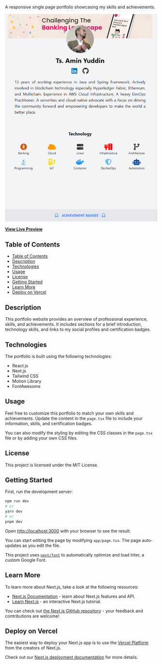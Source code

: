 A responsive single page portfolio showcasing my skills and achievements.

![Preview](https://github.com/aminyuddin/portfolio/blob/assets/preview.png)

**[View Live Preview](https://amnydn.dev/)**

## Table of Contents

- [Table of Contents](#table-of-contents)
- [Description](#description)
- [Technologies](#technologies)
- [Usage](#usage)
- [License](#license)
- [Getting Started](#getting-started)
- [Learn More](#learn-more)
- [Deploy on Vercel](#deploy-on-vercel)


## Description

This portfolio website provides an overview of professional experience, skills, and achievements. It includes sections for a brief introduction, technology skills, and links to my social profiles and certification badges.

## Technologies

The portfolio is built using the following technologies:

- React.js
- Next.js
- Tailwind CSS
- Motion Library
- FontAwesome

## Usage

Feel free to customize this portfolio to match your own skills and achievements. Update the content in the `page.tsx` file to include your information, skills, and certification badges.

You can also modify the styling by editing the CSS classes in the `page.tsx` file or by adding your own CSS files.

## License
This project is licensed under the MIT License.

## Getting Started

First, run the development server:

```bash
npm run dev
# or
yarn dev
# or
pnpm dev
```

Open [http://localhost:3000](http://localhost:3000) with your browser to see the result.

You can start editing the page by modifying `app/page.tsx`. The page auto-updates as you edit the file.

This project uses [`next/font`](https://nextjs.org/docs/basic-features/font-optimization) to automatically optimize and load Inter, a custom Google Font.

## Learn More

To learn more about Next.js, take a look at the following resources:

- [Next.js Documentation](https://nextjs.org/docs) - learn about Next.js features and API.
- [Learn Next.js](https://nextjs.org/learn) - an interactive Next.js tutorial.

You can check out [the Next.js GitHub repository](https://github.com/vercel/next.js/) - your feedback and contributions are welcome!

## Deploy on Vercel

The easiest way to deploy your Next.js app is to use the [Vercel Platform](https://vercel.com/new?utm_medium=default-template&filter=next.js&utm_source=create-next-app&utm_campaign=create-next-app-readme) from the creators of Next.js.

Check out our [Next.js deployment documentation](https://nextjs.org/docs/deployment) for more details.
